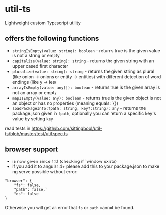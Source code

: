 # util-ts
Lightweight custom Typescript utility

## offers the following functions

- `stringIsEmpty(value: string): boolean` - returns true is the given value is not a string or empty
- `capitalize(value: string): string` - returns the given string with an upper cased first character
- `pluralize(value: string): string` - returns the given string as plural (like onion -> onions or entity -> entities) with different detection of word endings (like y -> ies)
- `arrayIsEmpty(value: any[]): boolean` - returns true is the given array is not an array or empty
- `mapIsEmpty(value: any): boolean` - returns true is the given object is not an object or has no properties (meaning equals: `{})
- `loadPackageInfo(fpath: string, key?:string): any` - returns the package.json given in `fpath`, optionally you can return a specific key's value by setting `key`

read tests in https://github.com/sittingbool/util-ts/blob/master/test/util.spec.ts

## browser support
- is now given since 1.1.1 (checking if `window exists)
- if you add it to angular 4+ please add this to your package.json to make ng serve possible without error:

```
"browser": {
    "fs": false,
    "path": false,`
    "os": false
}
```

Otherwise you will get an error that `fs` or `path` cannot be found.
